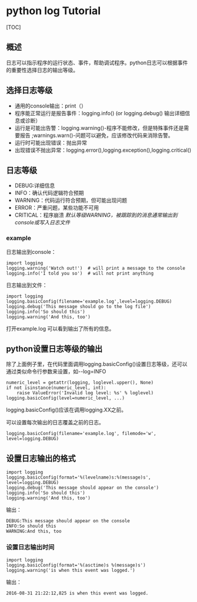 # python log Tutorial

[TOC]


## 概述
日志可以指示程序的运行状态、事件，帮助调试程序。python日志可以根据事件的重要性选择日志的输出等级。
## 选择日志等级
- 通用的console输出：print（）
- 程序能正常运行是报告事件：logging.info() (or logging.debug() 输出详细信息或诊断）
- 运行是可能出告警：logging.warning()-程序不能修改，但是特殊事件还是需要报告  ;warnings.warn()-问题可以避免，应该修改代码来消除告警。
- 运行时可能出现错误：抛出异常
- 出现错误不抛出异常：logging.error(),logging.exception(),logging.critical()

## 日志等级
- DEBUG:详细信息
- INFO：确认代码逻辑符合预期
- WARNING：代码运行符合预期，但可能出现问题
- ERROR：严重问题，某些功能不可用
- CRITICAL：程序崩溃
  *默认等级WARNING，被跟踪到的消息通常输出到console或写入日志文件*
 
### example
日志输出到console：
````
import logging
logging.warning('Watch out!')  # will print a message to the console
logging.info('I told you so')  # will not print anything

````
日志输出到文件：
```
import logging
logging.basicConfig(filename='example.log',level=logging.DEBUG)
logging.debug('This message should go to the log file')
logging.info('So should this')
logging.warning('And this, too')
```
打开example.log 可以看到输出了所有的信息。

## python设置日志等级的输出
除了上面例子里，在代码里面调用logging.basicConfig()设置日志等级，还可以通过类似命令行参数来设置，如--log=INFO
```
numeric_level = getattr(logging, loglevel.upper(), None)
if not isinstance(numeric_level, int):
    raise ValueError('Invalid log level: %s' % loglevel)
logging.basicConfig(level=numeric_level, ...)
```
logging.basicConfig()应该在调用logging.XX之前。

可以设置每次输出的日志覆盖之前的日志。
```
logging.basicConfig(filename='example.log', filemode='w', level=logging.DEBUG)
```
## 设置日志输出的格式
```
import logging
logging.basicConfig(format='%(levelname)s:%(message)s', level=logging.DEBUG)
logging.debug('This message should appear on the console')
logging.info('So should this')
logging.warning('And this, too')

```
输出：
```
DEBUG:This message should appear on the console
INFO:So should this
WARNING:And this, too

```
### 设置日志输出时间
```
import logging
logging.basicConfig(format='%(asctime)s %(message)s')
logging.warning('is when this event was logged.')

```
输出：
```
2016-08-31 21:22:12,825 is when this event was logged.
```

